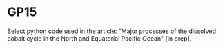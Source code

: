 # GP15
Select python code used in the article: "Major processes of the dissolved cobalt cycle in the North and Equatorial Pacific Ocean" [in prep]. 
